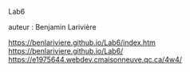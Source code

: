 Lab6

auteur : Benjamin Larivière



https://benlariviere.github.io/Lab6/index.htm
https://benlariviere.github.io/Lab6/
https://e1975644.webdev.cmaisonneuve.qc.ca/4w4/